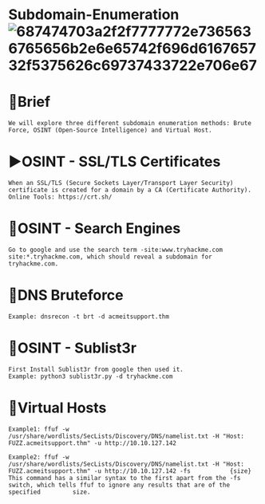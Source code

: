 # Subdomain-Enumeration ![687474703a2f2f7777772e7365636765656b2e6e65742f696d616765732f5375626c69737433722e706e67](https://user-images.githubusercontent.com/94301241/175792046-4e8fa218-271b-4a25-b840-cd594393a4be.png)


# 💼Brief 
    We will explore three different subdomain enumeration methods: Brute Force, OSINT (Open-Source Intelligence) and Virtual Host.

# ▶️OSINT - SSL/TLS Certificates 
    When an SSL/TLS (Secure Sockets Layer/Transport Layer Security) certificate is created for a domain by a CA (Certificate Authority).
    Online Tools: https://crt.sh/

# 🚒OSINT - Search Engines 
    Go to google and use the search term -site:www.tryhackme.com  site:*.tryhackme.com, which should reveal a subdomain for tryhackme.com.
  
# 🌯DNS Bruteforce 
    Example: dnsrecon -t brt -d acmeitsupport.thm
  
# 🦸OSINT - Sublist3r
    First Install Sublist3r from google then used it. 
    Example: python3 sublist3r.py -d tryhackme.com
  
# 👻Virtual Hosts 
    Example1: ffuf -w /usr/share/wordlists/SecLists/Discovery/DNS/namelist.txt -H "Host: FUZZ.acmeitsupport.thm" -u http://10.10.127.142
  
    Example2: ffuf -w /usr/share/wordlists/SecLists/Discovery/DNS/namelist.txt -H "Host: FUZZ.acmeitsupport.thm" -u http://10.10.127.142 -fs           {size}
    This command has a similar syntax to the first apart from the -fs switch, which tells ffuf to ignore any results that are of the specified         size.
